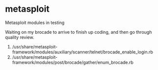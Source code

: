 # metasploit
Metasploit modules in testing

Waiting on my brocade to arrive to finish up coding, and then go through quality review.
1. /usr/share/metasploit-framework/modules/auxiliary/scanner/telnet/brocade_enable_login.rb
2. /usr/share/metasploit-framework/modules/post/brocade/gather/enum_brocade.rb
